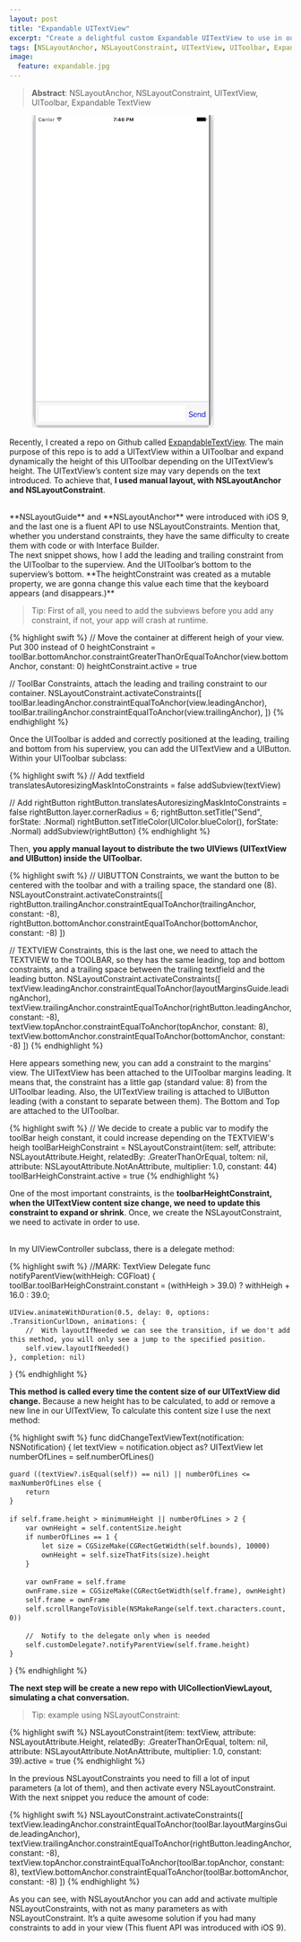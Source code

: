 ```yaml
---
layout: post
title: "Expandable UITextView"
excerpt: "Create a delightful custom Expandable UITextView to use in our apps."
tags: [NSLayoutAnchor, NSLayoutConstraint, UITextView, UIToolbar, Expandable]
image:
  feature: expandable.jpg
---
```


> **Abstract**: NSLayoutAnchor, NSLayoutConstraint, UITextView, UIToolbar, Expandable TextView

<figure>
    <a href="https://raw.githubusercontent.com/MoralAlberto/ExpandableTextView/master/DemoImages/demo.gif"><img src="https://raw.githubusercontent.com/MoralAlberto/ExpandableTextView/master/DemoImages/demo.gif"></a>
</figure>

Recently, I created a repo on Github called [ExpandableTextView](https://github.com/MoralAlberto/ExpandableTextView). The main purpose of this repo is to add a UITextView within a UIToolbar and expand dynamically the height of this UIToolbar depending on the UITextView’s height. The UITextView’s content size may vary depends on the text introduced. To achieve that, **I used manual layout, with NSLayoutAnchor and NSLayoutConstraint**.

<br/>
**NSLayoutGuide** and **NSLayoutAnchor** were introduced with iOS 9, and the last one is a fluent API to use NSLayoutConstraints. Mention that, whether you understand constraints, they have the same difficulty to create them with code or with Interface Builder.

<br/>
The next snippet shows, how I add the leading and trailing constraint from the UIToolbar to the superview. And the UIToolbar’s bottom to the superview’s bottom. **The heightConstraint was created as a mutable property, we are gonna change this value each time that the keyboard appears (and disappears.)**


> Tip: First of all, you need to add the subviews before you add any constraint, if not, your app will crash at runtime.

{% highlight swift %}
//  Move the container at different heigh of your view. Put 300 instead of 0
heightConstraint = toolBar.bottomAnchor.constraintGreaterThanOrEqualToAnchor(view.bottomAnchor, constant: 0)
heightConstraint.active = true

//  ToolBar Constraints, attach the leading and trailing constraint to our container.
NSLayoutConstraint.activateConstraints([
        toolBar.leadingAnchor.constraintEqualToAnchor(view.leadingAnchor),
        toolBar.trailingAnchor.constraintEqualToAnchor(view.trailingAnchor),
])
{% endhighlight %}

Once the UIToolbar is added and correctly positioned at the leading, trailing and bottom from his superview, you can add the UITextView and a UIButton. Within your UIToolbar subclass:

{% highlight swift %}
//  Add textfield
translatesAutoresizingMaskIntoConstraints = false
addSubview(textView)

//  Add rightButton
rightButton.translatesAutoresizingMaskIntoConstraints = false
rightButton.layer.cornerRadius = 6;
rightButton.setTitle("Send", forState: .Normal)
rightButton.setTitleColor(UIColor.blueColor(), forState: .Normal)
addSubview(rightButton)
{% endhighlight %}

Then, **you apply manual layout to distribute the two UIViews (UITextView and UIButton) inside the UIToolbar.**

{% highlight swift %}
//  UIBUTTON Constraints, we want the button to be centered with the toolbar and with a trailing space, the standard one (8).
NSLayoutConstraint.activateConstraints([
      rightButton.trailingAnchor.constraintEqualToAnchor(trailingAnchor, constant: -8),
      rightButton.bottomAnchor.constraintEqualToAnchor(bottomAnchor, constant: -8)
])

//  TEXTVIEW Constraints, this is the last one, we need to attach the TEXTVIEW to the TOOLBAR, so they has the same leading, top and bottom constraints, and a trailing space between the trailing textfield and the leading button.
NSLayoutConstraint.activateConstraints([
      textView.leadingAnchor.constraintEqualToAnchor(layoutMarginsGuide.leadingAnchor),
      textView.trailingAnchor.constraintEqualToAnchor(rightButton.leadingAnchor, constant: -8),    
      textView.topAnchor.constraintEqualToAnchor(topAnchor, constant: 8),
      textView.bottomAnchor.constraintEqualToAnchor(bottomAnchor, constant: -8)
])
{% endhighlight %}

Here appears something new, you can add a constraint to the margins' view. The UITextView has been attached to the UIToolbar margins leading. It means that, the constraint has a little gap (standard value: 8) from the UIToolbar leading. Also, the UITextView  trailing is attached to UIButton leading (with a constant to separate between them). The Bottom and Top are attached to the UIToolbar.

{% highlight swift %}
//  We decide to create a public var to modify the toolBar heigh constant, it could increase depending on the TEXTVIEW's heigh
toolBarHeighConstraint = NSLayoutConstraint(item: self, attribute: NSLayoutAttribute.Height, relatedBy: .GreaterThanOrEqual, toItem: nil, attribute: NSLayoutAttribute.NotAnAttribute, multiplier: 1.0, constant: 44)
toolBarHeighConstraint.active = true
{% endhighlight %}

One of the most important constraints, is the **toolbarHeightConstraint, when the UITextView content size change, we need to update this constraint to expand or shrink**. Once, we create the NSLayoutConstraint, we need to activate in order to use.

<br/>
In my UIViewController subclass, there is a delegate method:

{% highlight swift %}
//MARK: TextView Delegate
func notifyParentView(withHeigh: CGFloat) {
    toolBar.toolBarHeighConstraint.constant = (withHeigh > 39.0) ? withHeigh + 16.0 : 39.0;

    UIView.animateWithDuration(0.5, delay: 0, options: .TransitionCurlDown, animations: {
        //  With layoutIfNeeded we can see the transition, if we don't add this method, you will only see a jump to the specified position.
        self.view.layoutIfNeeded()
    }, completion: nil)
}
{% endhighlight %}

**This method is called every time the content size of our UITextView did change.** Because a new height has to be calculated, to add or remove a new line in our UITextView, To calculate this content size I use the next method:

{% highlight swift %}
func didChangeTextViewText(notification: NSNotification) {
    let textView = notification.object as? UITextView
    let numberOfLines = self.numberOfLines()

    guard ((textView?.isEqual(self)) == nil) || numberOfLines <= maxNumberOfLines else {
        return
    }

    if self.frame.height > minimumHeight || numberOfLines > 2 {
        var ownHeight = self.contentSize.height
        if numberOfLines == 1 {
            let size = CGSizeMake(CGRectGetWidth(self.bounds), 10000)
            ownHeight = self.sizeThatFits(size).height
        }

        var ownFrame = self.frame
        ownFrame.size = CGSizeMake(CGRectGetWidth(self.frame), ownHeight)
        self.frame = ownFrame
        self.scrollRangeToVisible(NSMakeRange(self.text.characters.count, 0))

        //  Notify to the delegate only when is needed
        self.customDelegate?.notifyParentView(self.frame.height)
    }
}
{% endhighlight %}

**The next step will be create a new repo with UICollectionViewLayout, simulating a chat conversation.**

> Tip: example using NSLayoutConstraint:

{% highlight swift %}
NSLayoutConstraint(item: textView, attribute: NSLayoutAttribute.Height, relatedBy: .GreaterThanOrEqual, toItem: nil, attribute: NSLayoutAttribute.NotAnAttribute, multiplier: 1.0, constant: 39).active = true
{% endhighlight %}

In the previous NSLayoutConstraints you need to fill a lot of input parameters (a lot of them), and then activate every NSLayoutConstraint. With the next snippet you reduce the amount of code:

{% highlight swift %}
NSLayoutConstraint.activateConstraints([
        textView.leadingAnchor.constraintEqualToAnchor(toolBar.layoutMarginsGuide.leadingAnchor),
        textView.trailingAnchor.constraintEqualToAnchor(rightButton.leadingAnchor, constant: -8),
        textView.topAnchor.constraintEqualToAnchor(toolBar.topAnchor, constant: 8),
        textView.bottomAnchor.constraintEqualToAnchor(toolBar.bottomAnchor, constant: -8)
])
{% endhighlight %}

As you can see, with NSLayoutAnchor you can add and activate multiple NSLayoutConstraints, with not as many parameters as with NSLayoutConstraint. It’s a quite awesome solution if you had many constraints to add in your view (This fluent API was introduced with iOS 9).
